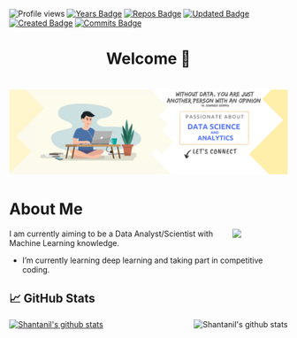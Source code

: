 ![Profile views](https://komarev.com/ghpvc/?username=Shantanil)
[![Years Badge](https://badges.pufler.dev/years/ShantanilBagchi)](https://badges.pufler.dev)
[![Repos Badge](https://badges.pufler.dev/repos/ShantanilBagchi)](https://badges.pufler.dev)
[![Updated Badge](https://badges.pufler.dev/updated/ShantanilBagchi/ShantanilBagchi)](https://badges.pufler.dev)
[![Created Badge](https://badges.pufler.dev/created/ShantanilBagchi/ShantanilBagchi)](https://badges.pufler.dev)
[![Commits Badge](https://badges.pufler.dev/commits/monthly/ShantanilBagchi)](https://badges.pufler.dev)



# <h1 align="center"> Welcome 👋</h1> 

<h1 align="center">
<img src="https://github.com/ShantanilBagchi/ShantanilBagchi/blob/master/Linkedin%20Banner.png">
</h1>
  



## <h1 align="left"> About Me </h1> 

<img src="https://i.giphy.com/media/KzJkzjggfGN5Py6nkT/200.webp" width="100" align = "right">

I am currently aiming to be a Data Analyst/Scientist with Machine Learning knowledge. 


- I’m currently learning deep learning and taking part in competitive coding.


## &#x1f4c8; GitHub Stats
<a href="https://github.com/ShantanilBagchi/ShantanilBagchi">
  <img align="centre" src="https://github-readme-stats.vercel.app/api?username=shantanilbagchi&show_icons=true&title_color=fffffff&icon_color=000000&text_color=000000" alt="Shantanil's github stats"/>
</a>  
  
<a href="https://github.com/ShantanilBagchi/ShantanilBagchi">
  <img align="right" src="https://github-readme-stats.vercel.app/api/top-langs/?username=shantanilbagchi&title_color=fffffff&icon_color=000000&text_color=000000" alt="Shantanil's github stats" />

</a>











<!--
<h1 align="center">
<img src="https://media.giphy.com/media/llarwdtFqG63IlqUR1/giphy.gif" width="150" align = "right">  </h1> -->


<!--![](https://github.com/ShantanilBagchi/ShantanilBagchi/blob/master/Dark-Blue-and-Turquoise-Gaming-Youtube-Channel-Art-new-copy.jpg)-->


<!--I am **Shantanil(Neil)** pursuing my Master's Degree (Thesis) in Electrical and Computer Engineering from <a href="https://www.mcgill.ca//"> <b>McGill University</b>, Montreal</a>.-->

<!--I am an Ex-Instrumentation and Control engineer with 4 yrs. experience in the Oil and Gas industry for a Fortune 500 company <a href="https://www.gailonline.com/home.html#maincontent"> <b>GAIL India LTD</b></a>. 
Current focus - Developing non-probabilistic algorithm for improving estimation for non linear processes. 
Currently Learning - **Data Science and Machine Learning**.
I'm the type of person who will ask **“What can I do to help and improve?”** when presented with a problem and will pitch in whenever needed to find out of box solutions to existing processes. I'm energized by collaborating with other people to find solutions and implementing them to see production improvement. 
Checklists are my absolute favorite. ✅ Breaking down large chunk of work to managable bits.-->
